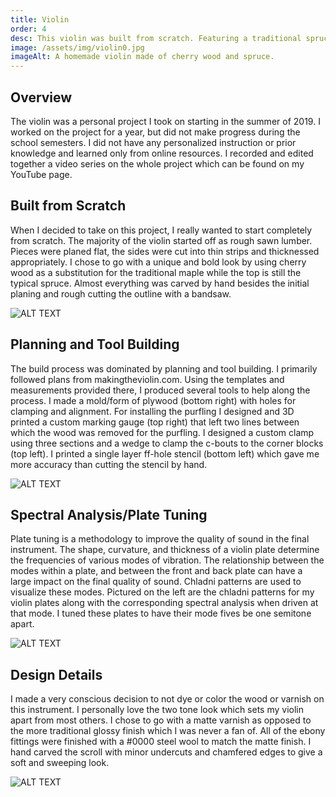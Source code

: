 ```yaml
---
title: Violin
order: 4
desc: This violin was built from scratch. Featuring a traditional spruce top but with cherry wood sides, back, and neck, this violin sounds as great as it looks.
image: /assets/img/violin0.jpg
imageAlt: A homemade violin made of cherry wood and spruce.
---
```


## Overview

The violin was a personal project I took on starting in the summer of 2019. I worked on the project for a year, but did not make progress during the school semesters. I did not have any personalized instruction or prior knowledge and learned only from online resources. I recorded and edited together a video series on the whole project which can be found on my YouTube page.

## Built from Scratch

When I decided to take on this project, I really wanted to start completely from scratch. The majority of the violin started off as rough sawn lumber. Pieces were planed flat, the sides were cut into thin strips and thicknessed appropriately. I chose to go with a unique and bold look by using cherry wood as a substitution for the traditional maple while the top is still the typical spruce. Almost everything was carved by hand besides the initial planing and rough cutting the outline with a bandsaw.

![ALT TEXT](/assets/img/violin1.jpg)

## Planning and Tool Building

The build process was dominated by planning and tool building. I primarily followed plans from makingtheviolin.com. Using the templates and measurements provided there, I produced several tools to help along the process. I made a mold/form of plywood (bottom right) with holes for clamping and alignment. For installing the purfling I designed and 3D printed a custom marking gauge (top right) that left two lines between which the wood was removed for the purfling. I designed a custom clamp using three sections and a wedge to clamp the c-bouts to the corner blocks (top left). I printed a single layer ff-hole stencil (bottom left) which gave me more accuracy than cutting the stencil by hand.

![ALT TEXT](/assets/img/violin2.png)

## Spectral Analysis/Plate Tuning

Plate tuning is a methodology to improve the quality of sound in the final instrument. The shape, curvature, and thickness of a violin plate determine the frequencies of various modes of vibration. The relationship between the modes within a plate, and between the front and back plate can have a large impact on the final quality of sound. Chladni patterns are used to visualize these modes. Pictured on the left are the chladni patterns for my violin plates along with the corresponding spectral analysis when driven at that mode. I tuned these plates to have their mode fives be one semitone apart.

![ALT TEXT](/assets/img/violin3.png)

## Design Details

I made a very conscious decision to not dye or color the wood or varnish on this instrument. I personally love the two tone look which sets my violin apart from most others. I chose to go with a matte varnish as opposed to the more traditional glossy finish which I was never a fan of. All of the ebony fittings were finished with a #0000 steel wool to match the matte finish. I hand carved the scroll with minor undercuts and chamfered edges to give a soft and sweeping look.

![ALT TEXT](/assets/img/violin4.png)
